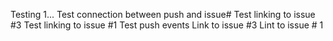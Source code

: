 Testing 1...
Test connection between push and issue#
Test linking to issue #3
Test linking to issue #1
Test push events
Link to issue #3
Lint to issue # 1
